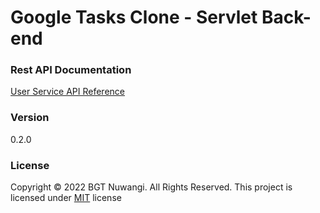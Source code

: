 # Google Tasks Clone - Servlet Back-end

### Rest API Documentation
[User Service API Reference](https://documenter.getpostman.com/view/20424986/UyxnEkBq)

### Version
0.2.0

### License
Copyright © 2022 BGT Nuwangi. All Rights Reserved.
This project is licensed under [MIT](LICENSE.txt) license